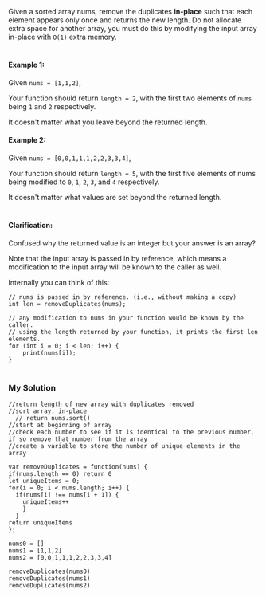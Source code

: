 Given a sorted array nums, remove the duplicates <b>in-place</b> such that each element appears only once and returns the new length.
Do not allocate extra space for another array, you must do this by modifying the input array in-place with `O(1)` extra memory.

#

#### Example 1:

Given `nums = [1,1,2]`,

Your function should return `length = 2`, with the first two elements of `nums` being `1` and `2` respectively.

It doesn't matter what you leave beyond the returned length.

#### Example 2:

Given `nums = [0,0,1,1,1,2,2,3,3,4]`,

Your function should return `length = 5`, with the first five elements of nums being modified to `0`, `1`, `2`, `3`, and `4` respectively.

It doesn't matter what values are set beyond the returned length.

#

#### Clarification:

Confused why the returned value is an integer but your answer is an array?

Note that the input array is passed in by reference, which means a modification to the input array will be known to the caller as well.

Internally you can think of this:

````
// nums is passed in by reference. (i.e., without making a copy)
int len = removeDuplicates(nums);

// any modification to nums in your function would be known by the caller.
// using the length returned by your function, it prints the first len elements.
for (int i = 0; i < len; i++) {
    print(nums[i]);
}
````
# 
### My Solution


````
//return length of new array with duplicates removed
//sort array, in-place
  // return nums.sort()
//start at beginning of array
//check each number to see if it is identical to the previous number, if so remove that number from the array
//create a variable to store the number of unique elements in the array
````
```
var removeDuplicates = function(nums) {
if(nums.length == 0) return 0
let uniqueItems = 0;
for(i = 0; i < nums.length; i++) {
  if(nums[i] !== nums[i + 1]) {
    uniqueItems++
    }
  }
return uniqueItems   
};

nums0 = []
nums1 = [1,1,2]
nums2 = [0,0,1,1,1,2,2,3,3,4]

removeDuplicates(nums0)
removeDuplicates(nums1)
removeDuplicates(nums2)
```
